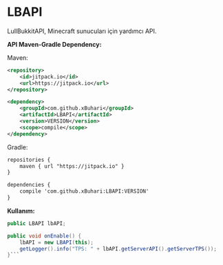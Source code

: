 # LBAPI
LullBukkitAPI, Minecraft sunucuları için yardımcı API.

**API Maven-Gradle Dependency:**

Maven:
```xml
<repository>
    <id>jitpack.io</id>
    <url>https://jitpack.io</url>
</repository>

<dependency>
    <groupId>com.github.xBuhari</groupId>
    <artifactId>LBAPI</artifactId>
    <version>VERSION</version>
    <scope>compile</scope>
</dependency>
```
Gradle:

```xml
repositories {
    maven { url "https://jitpack.io" }
}

dependencies {
    compile 'com.github.xBuhari:LBAPI:VERSION'
}
```

**Kullanım:**
```java
public LBAPI lbAPI;

public void onEnable() {
    lbAPI = new LBAPI(this);
    getLogger().info("TPS: " + lbAPI.getServerAPI().getServerTPS());
}```

